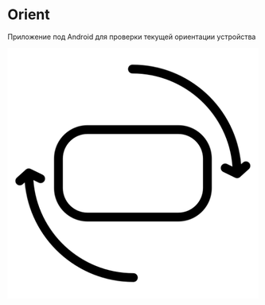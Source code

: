# Orient
Приложение под Android для проверки текущей ориентации устройства
<p align="center">

<img src="https://github.com/OneupO/Orient/blob/main/src/main/res/drawable/rotate.png " title="Logo">

</p>